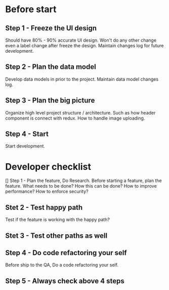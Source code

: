 # Before start
## Step 1 - Freeze the UI design
Should have 80% - 90% accurate UI design.
Won't do any other change even a label change after freeze the design.
Maintain changes log for future development.

## Step 2 - Plan the data model
Develop data models in prior to the project.
Maintain data model changes log.

## Step 3 - Plan the big picture
Organize high level project structure / architecture.
Such as how header component is connect with redux.
How to handle image uploading.

## Step 4 - Start
Start development.

# Developer checklist

[] Step 1 - Plan the feature, Do Research.
Before starting a feature, plan the feature. What needs to be done?
How this can be done? How to improve performance? How to enforce security?

## Stet 2 - Test happy path
Test if the feature is working with the happy path?

## Stet 3 - Test other paths as well

## Step 4 - Do code refactoring your self
Before ship to the QA, Do a code refactoring your self.

## Step 5 - Always check above 4 steps
